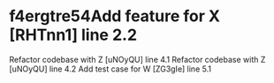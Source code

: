 # f4ergtre54Add feature for X [RHTnn1] line 2.2
Refactor codebase with Z [uNOyQU] line 4.1
Refactor codebase with Z [uNOyQU] line 4.2
Add test case for W [ZG3gIe] line 5.1
